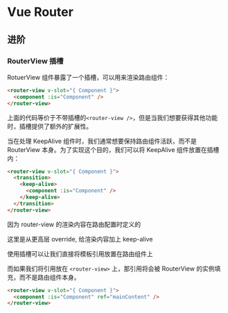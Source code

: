 # Vue Router

## 进阶

### RouterView 插槽

RotuerView 组件暴露了一个插槽，可以用来渲染路由组件：

```html
<router-view v-slot="{ Component }">
  <component :is="Component" />
</router-view>
```

上面的代码等价于不带插槽的`<router-view />`，但是当我们想要获得其他功能时，插槽提供了额外的扩展性。

当在处理 KeepAlive 组件时，我们通常想要保持路由组件活跃，而不是 RouterView 本身。为了实现这个目的，我们可以将 KeepAlive 组件放置在插槽内：

```html
<router-view v-slot="{ Component }">
  <transition>
    <keep-alive>
      <component :is="Component" />
    </keep-alive>
  </transition>
</router-view>
```

因为 router-view 的渲染内容在路由配置时定义的

这里是从更高层 override, 给渲染内容加上 keep-alive

使用插槽可以让我们直接将模板引用放置在路由组件上

而如果我们将引用放在 `<router-view>` 上，那引用将会被 RouterView 的实例填充，而不是路由组件本身。

```html
<router-view v-slot="{ Component }">
  <component :is="Component" ref="mainContent" />
</router-view>
```
